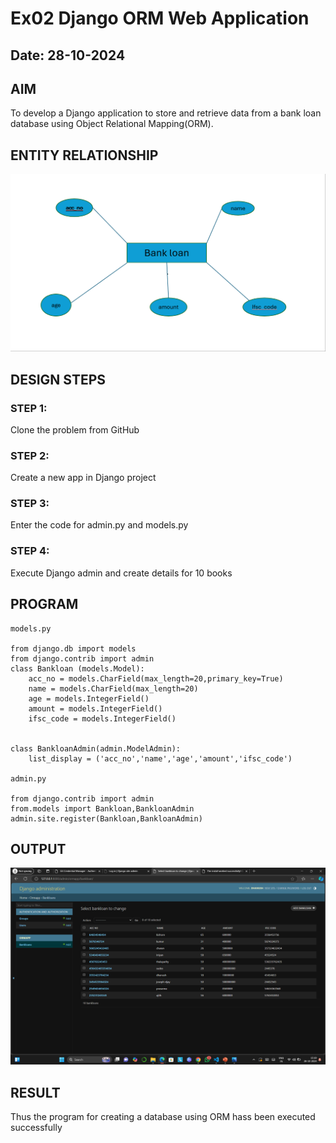 # Ex02 Django ORM Web Application
## Date: 28-10-2024

## AIM
To develop a Django application to store and retrieve data from a bank loan database using Object Relational Mapping(ORM).

## ENTITY RELATIONSHIP 
![alt text](<web development.png>)

## DESIGN STEPS

### STEP 1:
Clone the problem from GitHub

### STEP 2:
Create a new app in Django project

### STEP 3:
Enter the code for admin.py and models.py

### STEP 4:
Execute Django admin and create details for 10 books

## PROGRAM
```
models.py

from django.db import models
from django.contrib import admin
class Bankloan (models.Model):
    acc_no = models.CharField(max_length=20,primary_key=True)
    name = models.CharField(max_length=20)
    age = models.IntegerField()
    amount = models.IntegerField()
    ifsc_code = models.IntegerField()


class BankloanAdmin(admin.ModelAdmin):
    list_display = ('acc_no','name','age','amount','ifsc_code')

admin.py

from django.contrib import admin
from.models import Bankloan,BankloanAdmin
admin.site.register(Bankloan,BankloanAdmin)
```




## OUTPUT

![alt text](<Screenshot (1).png>)


## RESULT
Thus the program for creating a database using ORM hass been executed successfully
